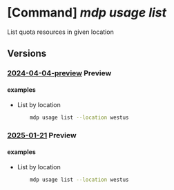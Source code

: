 # [Command] _mdp usage list_

List quota resources in given location

## Versions

### [2024-04-04-preview](/Resources/mgmt-plane/L3N1YnNjcmlwdGlvbnMve30vcHJvdmlkZXJzL21pY3Jvc29mdC5kZXZvcHNpbmZyYXN0cnVjdHVyZS9sb2NhdGlvbnMve30vdXNhZ2Vz/2024-04-04-preview.xml) **Preview**

<!-- mgmt-plane /subscriptions/{}/providers/microsoft.devopsinfrastructure/locations/{}/usages 2024-04-04-preview -->

#### examples

- List by location
    ```bash
        mdp usage list --location westus
    ```

### [2025-01-21](/Resources/mgmt-plane/L3N1YnNjcmlwdGlvbnMve30vcHJvdmlkZXJzL21pY3Jvc29mdC5kZXZvcHNpbmZyYXN0cnVjdHVyZS9sb2NhdGlvbnMve30vdXNhZ2Vz/2025-01-21.xml) **Preview**

<!-- mgmt-plane /subscriptions/{}/providers/microsoft.devopsinfrastructure/locations/{}/usages 2025-01-21 -->

#### examples

- List by location
    ```bash
        mdp usage list --location westus
    ```
